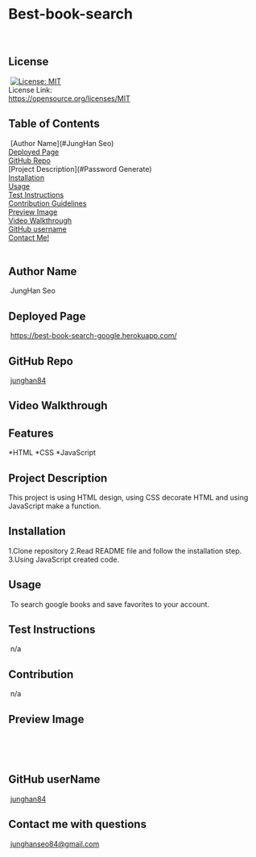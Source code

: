 
# Best-book-search
​
## License
​
[![License: MIT](https://img.shields.io/badge/License-MIT-yellow.svg)](https://opensource.org/licenses/MIT)<br> License Link:<br> https://opensource.org/licenses/MIT
​
## Table of Contents
​
[Author Name](#JungHan Seo) <br>
[Deployed Page](#deployed-page) <br>
[GitHub Repo](#github-repo) <br>
[Project Description](#Password Generate)<br>
[Installation](#installation)<br>
[Usage](#usage)<br>
[Test Instructions](#test-instructions)<br>
[Contribution Guidelines](#contribution)<br>
[Preview Image](#preview-image)<br>
[Video Walkthrough](#video-walkthrough)<br>
[GitHub username](#github-username)<br>
[Contact Me!](#contact-me-with-questions)<br>
​
## Author Name
​
JungHan Seo
​
## Deployed Page
​
https://best-book-search-google.herokuapp.com/
​
## GitHub Repo
​
[junghan84](hhttps://junghan84.github.io/Code-Quiz/)
​
## Video Walkthrough

## Features
*HTML
*CSS
*JavaScript
​
## Project Description

This project is using HTML design, using CSS decorate HTML and using JavaScript make a function. 
​
## Installation
1.Clone repository
2.Read README file and follow the installation step.
3.Using JavaScript created code.
​
## Usage
​
To search google books and save favorites to your account.
​
## Test Instructions
​
n/a
​
## Contribution
​
n/a
​
## Preview Image
​

​
## GitHub userName
​
[junghan84](https://junghan84.github.io/Code-Quiz/)
​
## Contact me with questions
​
junghanseo84@gmail.com